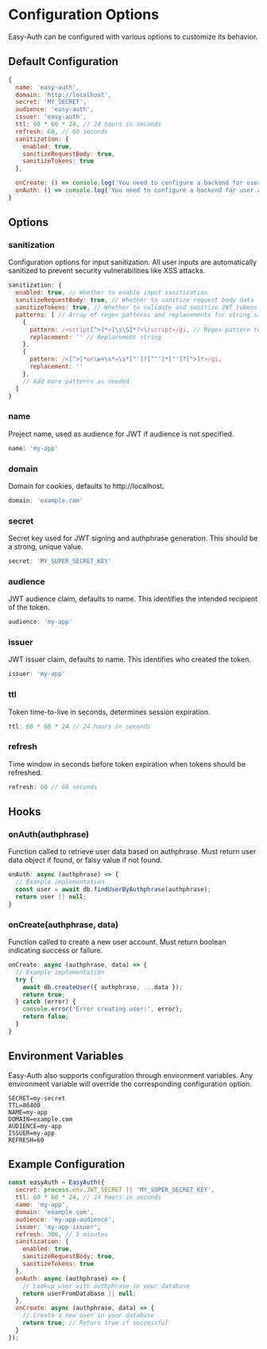 # Configuration Options

Easy-Auth can be configured with various options to customize its behavior.

## Default Configuration

```javascript
{
  name: 'easy-auth',
  domain: 'http://localhost',
  secret: 'MY_SECRET',
  audience: 'easy-auth',
  issuer: 'easy-auth',
  ttl: 60 * 60 * 24, // 24 hours in seconds
  refresh: 60, // 60 seconds
  sanitization: {
    enabled: true,
    sanitizeRequestBody: true,
    sanitizeTokens: true
  },

  onCreate: () => console.log('You need to configure a backend for user creation: fn(authphrase, data): boolean'),
  onAuth: () => console.log('You need to configure a backend for user auth: fn(authphrase): User'),
}
```

## Options

### sanitization
Configuration options for input sanitization. All user inputs are automatically sanitized to prevent security vulnerabilities like XSS attacks.

```javascript
sanitization: {
  enabled: true, // Whether to enable input sanitization
  sanitizeRequestBody: true, // Whether to sanitize request body data
  sanitizeTokens: true, // Whether to validate and sanitize JWT tokens
  patterns: [ // Array of regex patterns and replacements for string sanitization
    { 
      pattern: /<script[^>]*>[\s\S]*?<\/script>/gi, // Regex pattern to match
      replacement: '' // Replacement string
    },
    { 
      pattern: /<[^>]*on\w+\s*=\s*["']?[^"']*["']?[^>]*>/gi, 
      replacement: '' 
    },
    // Add more patterns as needed
  ]
}
```

### name
Project name, used as audience for JWT if audience is not specified.

```javascript
name: 'my-app'
```

### domain
Domain for cookies, defaults to http://localhost.

```javascript
domain: 'example.com'
```

### secret
Secret key used for JWT signing and authphrase generation. This should be a strong, unique value.

```javascript
secret: 'MY_SUPER_SECRET_KEY'
```

### audience
JWT audience claim, defaults to name. This identifies the intended recipient of the token.

```javascript
audience: 'my-app'
```

### issuer
JWT issuer claim, defaults to name. This identifies who created the token.

```javascript
issuer: 'my-app'
```

### ttl
Token time-to-live in seconds, determines session expiration.

```javascript
ttl: 60 * 60 * 24 // 24 hours in seconds
```

### refresh
Time window in seconds before token expiration when tokens should be refreshed.

```javascript
refresh: 60 // 60 seconds
```

## Hooks

### onAuth(authphrase)
Function called to retrieve user data based on authphrase. Must return user data object if found, or falsy value if not found.

```javascript
onAuth: async (authphrase) => {
  // Example implementation
  const user = await db.findUserByAuthphrase(authphrase);
  return user || null;
}
```

### onCreate(authphrase, data)
Function called to create a new user account. Must return boolean indicating success or failure.

```javascript
onCreate: async (authphrase, data) => {
  // Example implementation
  try {
    await db.createUser({ authphrase, ...data });
    return true;
  } catch (error) {
    console.error('Error creating user:', error);
    return false;
  }
}
```

## Environment Variables

Easy-Auth also supports configuration through environment variables. Any environment variable will override the corresponding configuration option.

```
SECRET=my-secret
TTL=86400
NAME=my-app
DOMAIN=example.com
AUDIENCE=my-app
ISSUER=my-app
REFRESH=60
```

## Example Configuration

```javascript
const easyAuth = EasyAuth({
  secret: process.env.JWT_SECRET || 'MY_SUPER_SECRET_KEY',
  ttl: 60 * 60 * 24, // 24 hours in seconds
  name: 'my-app',
  domain: 'example.com',
  audience: 'my-app-audience',
  issuer: 'my-app-issuer',
  refresh: 300, // 5 minutes
  sanitization: {
    enabled: true,
    sanitizeRequestBody: true,
    sanitizeTokens: true
  },
  onAuth: async (authphrase) => {
    // Lookup user with authphrase in your database
    return userFromDatabase || null;
  },
  onCreate: async (authphrase, data) => {
    // Create a new user in your database
    return true; // Return true if successful
  }
});
```
